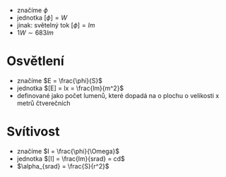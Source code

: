 - značíme $\phi$ 
- jednotka $[\phi] = W$
- jinak: světelný tok $[\phi] = lm$
- $1W \sim 683lm$
# Osvětlení
- značíme $E = \frac{\phi}{S}$
- jednotka $[E] = lx = \frac{lm}{m^2}$
- definované jako počet lumenů, které dopadá na o plochu o velikosti x metrů čtverečních
# Svítivost
- značíme $I = \frac{\phi}{\Omega}$
- jednotka $[I] = \frac{lm}{srad} = cd$
- $\alpha_{srad} = \frac{S}{r^2}$